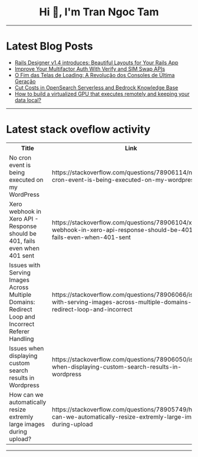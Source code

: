 <h1 align="center">Hi 👋, I'm Tran Ngoc Tam</h1>

---

# Latest Blog Posts 
<!-- BLOG-POST-LIST:START -->
- [Rails Designer v1.4 introduces: Beautiful Layouts for Your Rails App](https://dev.to/railsdesigner/rails-designer-v14-introducing-beautiful-layouts-for-your-rails-app-9m5)
- [Improve Your Multifactor Auth With Verify and SIM Swap APIs](https://dev.to/vonagedev/improve-your-multifactor-auth-with-verify-and-sim-swap-apis-55c1)
- [O Fim das Telas de Loading: A Revolução dos Consoles de Última Geração](https://dev.to/iamthiago/o-fim-das-telas-de-loading-a-revolucao-dos-consoles-de-ultima-geracao-17il)
- [Cut Costs in OpenSearch Serverless and Bedrock Knowledge Base](https://dev.to/aws-builders/cut-costs-in-opensearch-serverless-and-bedrock-knowledge-base-354c)
- [How to build a virtualized GPU that executes remotely and keeping your data local?](https://dev.to/radu_marias_eed98d2e201f6/how-to-build-a-virtualized-gpu-that-executes-remotely-and-keeping-your-data-local-1e0k)
<!-- BLOG-POST-LIST:END -->

---

# Latest stack oveflow activity
<table>
  <tr><th>Title</th><th>Link</th></tr>
  <!-- STACKOVERFLOW:START --><tr><td>No cron event is being executed on my WordPress</td><td>https://stackoverflow.com/questions/78906114/no-cron-event-is-being-executed-on-my-wordpress</td></tr><tr><td>Xero webhook in Xero API - Response should be 401, fails even when 401 sent</td><td>https://stackoverflow.com/questions/78906104/xero-webhook-in-xero-api-response-should-be-401-fails-even-when-401-sent</td></tr><tr><td>Issues with Serving Images Across Multiple Domains: Redirect Loop and Incorrect Referer Handling</td><td>https://stackoverflow.com/questions/78906066/issues-with-serving-images-across-multiple-domains-redirect-loop-and-incorrect</td></tr><tr><td>Issues when displaying custom search results in Wordpress</td><td>https://stackoverflow.com/questions/78906050/issues-when-displaying-custom-search-results-in-wordpress</td></tr><tr><td>How can we automatically resize extremly large images during upload?</td><td>https://stackoverflow.com/questions/78905749/how-can-we-automatically-resize-extremly-large-images-during-upload</td></tr><!-- STACKOVERFLOW:END -->
</table>

---



